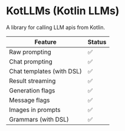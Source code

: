 # KotLLMs (Kotlin LLMs)
A library for calling LLM apis from Kotlin.

| Feature                   | Status |
|---------------------------|--------|
| Raw prompting             | ✅      |
| Chat prompting            | ✅      |
| Chat templates (with DSL) | ✅      |
| Result streaming          | ✅      |
| Generation flags          | ✅      | <!--Flags for generations, like grammars, model selection, etc.-->
| Message flags             | ✅      | <!--Flags for individual messages, like role, attached images, etc.-->
| Images in prompts         | ✅      |
| Grammars (with DSL)       | ✅      |
